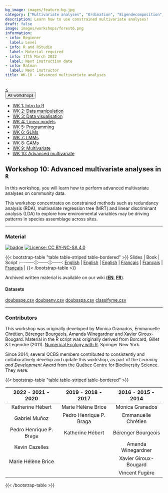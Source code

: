 ```yaml
---
bg_image: images/feature-bg.jpg
category: ["Multivariate analyses", "Ordination", "Eigendecomposition", "Constrained Ordination"]
description: Learn how to use constrained multivariate analyses!
draft: false
image: images/workshops/forest6.png
information:
- info: Beginner
  label: Level
- info: R and RStudio
  label: Material required
- info: 17th March 2022
  label: Next instruction date
- info: Batman
  label: Next instructor
title: WK-10 - Advanced multivariate analyses
---
```

<div class="btn-group" role="group" aria-label="...">
  <a href="https://qcbsrworkshops.github.io/workshops/r-workshop-09/" button type="button" class="btn btn-default"><</button></a>

  <div class="btn-group" role="group">
    <button type="button" class="btn btn-default dropdown-toggle" data-toggle="dropdown" aria-haspopup="true" aria-expanded="false">
      All workshops
      <span class="caret"></span>
    </button>
    <ul class="dropdown-menu">
      <li><a href="https://qcbsrworkshops.github.io/workshops/r-workshop-01/">WK 1: Intro to R</a></li>
      <li><a href="https://qcbsrworkshops.github.io/workshops/r-workshop-02/">WK 2: Data manipulation</a></li>
      <li><a href="https://qcbsrworkshops.github.io/workshops/r-workshop-03/">WK 3: Data visualisation</a></li>
      <li><a href="https://qcbsrworkshops.github.io/workshops/r-workshop-04/">WK 4: Linear models</a></li>
      <li><a href="https://qcbsrworkshops.github.io/workshops/r-workshop-05/">WK 5: Programming</a></li>
      <li><a href="https://qcbsrworkshops.github.io/workshops/r-workshop-06/">WK 6: GLMs</a></li>
      <li><a href="https://qcbsrworkshops.github.io/workshops/r-workshop-07/">WK 7: LMMs</a></li>
      <li><a href="https://qcbsrworkshops.github.io/workshops/r-workshop-08/">WK 8: GAMs</a></li>
      <li><a href="https://qcbsrworkshops.github.io/workshops/r-workshop-09/">WK 9: Multivariate</a></li>
      <li><a href="https://qcbsrworkshops.github.io/workshops/r-workshop-10/">WK 10: Advanced multivariate</a></li>
    </ul>
  </div>
</div>

## Workshop 10: Advanced multivariate analyses in `R`

In this workshop, you will learn how to perform advanced multivariate analyses on community data. 

This workshop concentrates on constrained methods such as redundancy analysis (RDA), multivariate regression tree (MRT) and linear discriminant analysis (LDA) to explore how environmental variables may be driving patterns in species assemblage across sites.

----

### Material

[![badge](https://img.shields.io/static/v1?style=flat&label=Workshop&message=010&color=blue&logo=github)](https://github.com/QCBSRworkshops/workshop10) [![License: CC BY-NC-SA 4.0](https://img.shields.io/badge/License-CC%20BY--NC--SA%204.0-orange.svg)](https://creativecommons.org/licenses/by-nc-sa/4.0/)

{{< bootstrap-table "table table-striped table-bordered" >}}
 Slides | Book | Script 
:-------:|:-----:|:-----:
<a href="https://qcbsrworkshops.github.io/workshop10/pres-en/workshop10-pres-en.html" button type="button" class="btn btn-default">English</button></a> | <a href="https://qcbsrworkshops.github.io/workshop10/book-en/index.html" button type="button" class="btn btn-default">English</button></a> | <a href="https://qcbsrworkshops.github.io/workshop10/book-en/workshop10-script-en.R" button type="button" class="btn btn-default">English</button></a> | 
<a href="https://qcbsrworkshops.github.io/workshop10/pres-fr/workshop10-pres-fr.html" button type="button" class="btn btn-default">Français</button></a> | <a href="https://qcbsrworkshops.github.io/workshop10/book-fr/index.html" button type="button" class="btn btn-default">Français</button></a> | <a href="https://qcbsrworkshops.github.io/workshop10/book-fr/workshop10-script-fr.R" button type="button" class="btn btn-default">Français</button></a> | 
{{< /bootstrap-table >}}

Archived written material is available on our wiki (<a href="https://wiki.qcbs.ca/r_workshop10">**EN**</a>, <a href="https://wiki.qcbs.ca/r_atelier10">**FR**</a>).

#### Datasets

<a href="https://r.qcbs.ca/workshop10/pres-en/data/doubsspe.csv" button type="button" class="btn btn-primary">doubsspe.csv</button></a> <a href="https://r.qcbs.ca/workshop10/pres-en/data/doubsenv.csv" button type="button" class="btn btn-primary">doubsenv.csv</button></a> <a href="https://r.qcbs.ca/workshop10/pres-en/data/doubsspa.csv" button type="button" class="btn btn-primary">doubsspa.csv</button></a> <a href="https://r.qcbs.ca/workshop10/pres-en/data/classifyme.csv" button type="button" class="btn btn-primary">classifyme.csv</button></a>

----

### Contributors

This workshop was originally developed by Monica Granados, Emmanuelle Chrétien, Bérenger Bourgeois, Amanda Winegardner and Xavier Giroux-Bougard. Material in the R script was originally derived from Borcard, Gillet & Legendre (2011). [Numerical Ecology with R](https://www.springer.com/us/book/9783319714035). Springer New York.

Since 2014, several QCBS members contributed to consistently and collaboratively develop and update this workshop, as part of the *Learning and Development Award* from the Québec Centre for Biodiversity Science. They were:

{{< bootstrap-table "table table-striped table-bordered" >}}

|      2022 - 2021 - 2020     |      2019 - 2018 - 2017     |      2016 - 2015 - 2014      |
|:---------------------------:|:---------------------------:|:----------------------------:|
| Katherine Hébert    |     Marie Hélène Brice   | Monica Granados |
|  Gabriel Muñoz         |   Pedro Henrique P. Braga  |        Emmanuelle Chrétien       |
|  Pedro Henrique P. Braga | Katherine Hébert                     |       Bérenger Bourgeois       |
| Kevin Cazelles |                             |      Amanda Winegardner      |
|   Marie Hélène Brice      |                             |      Xavier Giroux-Bougard    |
|           |                             |       Vincent Fugère    |

{{< /bootstrap-table >}}